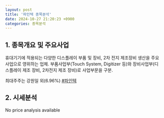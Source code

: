 ```yaml
---
layout: post
title: '파인텍 종목분석'
date: 2024-10-27 21:20:23 +0900
categories: 종목분석
---
```


## 1. 종목개요 및 주요사업

휴대기기에 적용되는 다양한 디스플레이 부품 및 장비, 2차 전지 제조장비 생산을 주요사업으로 영위하는 업체. 부품사업부(Touch System, Digitizer 등)와 장비사업부(디스플레이 제조 장비, 2차전지 제조 장비)로 사업부문을 구분.

최대주주는 강원일 외(6.96%)
[#파인텍](#)

## 2. 시세분석

No price analysis available
